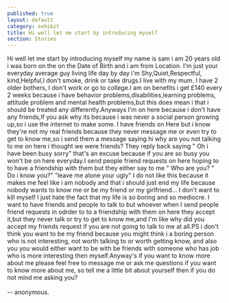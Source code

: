 ```yaml
---
published: true
layout: default
category: exhibit
title: Hi well let me start by introducing myself
section: Stories
---
```



Hi well let me start by introducing myself my name is sam i am 20 years old i was born on the on the Date of Birth and i am from Location. I'm just your everyday average guy living life day by day i'm Shy,Quiet,Respectful, kind,Helpful,I don't smoke, drink or take drugs.I live with my mum. I have 2 older bothers, I don't work or go to college.I am on benefits i get £140 every 2 weeks because i have behavior problems,disabilities,learning problems, attitude problem and mental health problems,but this does mean i that i should be treated any differently.Anyways I'm on here because i don't have any friends,If you ask why its because i was never a social person growing up,so i use the internet to make some. I have friends on Here but i know they're not my real friends because they never message me or even try to get to know me,so i send them a message saying hi why are you not talking to me on here i thought we were friends? They reply back saying " Oh i have been busy sorry" that's an excuse because if you are so busy you won't be on here everyday.I send people friend requests on here hoping to to have a friendship with them but they either say to me " Who are you? " Do i know you?" "leave me alone your ugly" I do not like this because it makes me feel like i am nobody and that i should just end my life because nobody wants to know me or be my friend or my girlfriend... I don't want to kill myself I just hate the fact that my life is so boring and so mediocre. I want to have friends and people to talk to but whoever when I send people friend requests in odrder to to a friendship with them on here they accept it,but they never talk or try to get to know me,and I'm like why did you accept my friends request if you are not going to talk to me at all.PS i don't think you want to be my friend because you might think i a boring person who is not interesting, not worth talking to or worth getting know, and also you you would either want to be with be friends with someone who has job who is more interesting then myself.Anyway's if you want to know more about me please feel free to message me or ask me questions if you want to know more about me, so tell me a little bit about yourself then if you do not mind me asking you?
<br><br>
-- anonymous.